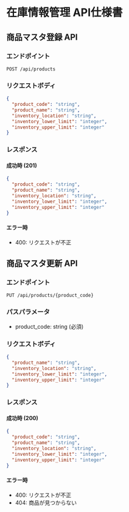 # 在庫情報管理 API仕様書

## 商品マスタ登録 API

### エンドポイント
`POST /api/products`

### リクエストボディ
```json
{
  "product_code": "string",
  "product_name": "string",
  "inventory_location": "string",
  "inventory_lower_limit": "integer",
  "inventory_upper_limit": "integer"
}
```

### レスポンス
#### 成功時 (201)
```json
{
  "product_code": "string",
  "product_name": "string",
  "inventory_location": "string",
  "inventory_lower_limit": "integer",
  "inventory_upper_limit": "integer"
}
```

#### エラー時
- 400: リクエストが不正

## 商品マスタ更新 API

### エンドポイント
`PUT /api/products/{product_code}`

### パスパラメータ
- product_code: string (必須)

### リクエストボディ
```json
{
  "product_name": "string",
  "inventory_location": "string",
  "inventory_lower_limit": "integer",
  "inventory_upper_limit": "integer"
}
```

### レスポンス
#### 成功時 (200)
```json
{
  "product_code": "string",
  "product_name": "string",
  "inventory_location": "string",
  "inventory_lower_limit": "integer",
  "inventory_upper_limit": "integer"
}
```

#### エラー時
- 400: リクエストが不正
- 404: 商品が見つからない 